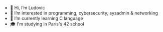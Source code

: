 - 👋 Hi, I’m Ludovic
- 👀 I’m interested in programming, cybersecurity, sysadmin & networking
- 🌱 I’m currently learning C language
- 🎓 I'm studying in Paris's 42 school

<!---
B4L00/B4L00 is a ✨ special ✨ repository because its `README.md` (this file) appears on your GitHub profile.
You can click the Preview link to take a look at your changes.
--->
